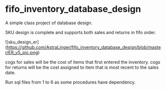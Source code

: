 # fifo_inventory_database_design


A simple class project of database design.

SKU design is complete and supports both sales and returns in fifo order.

![sku_design_er]
(https://github.com/AstraLinger/fifo_inventory_database_design/blob/master/ER_v5_pic.png)

cogs for sales will be the cost of items that first entered the inventory.
cogs for returns will be the cost assigned to item that is most recent to the sales date.  

Run sql files from 1 to 6 as some procedures have dependency.

